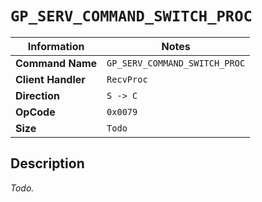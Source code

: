 # `GP_SERV_COMMAND_SWITCH_PROC`

| Information               | Notes |
|---                        |---    |
| **Command Name**          | `GP_SERV_COMMAND_SWITCH_PROC` |
| **Client Handler**        | `RecvProc` |
| **Direction**             | `S -> C` |
| **OpCode**                | `0x0079` |
| **Size**                  | `Todo` |

## Description

_Todo._
